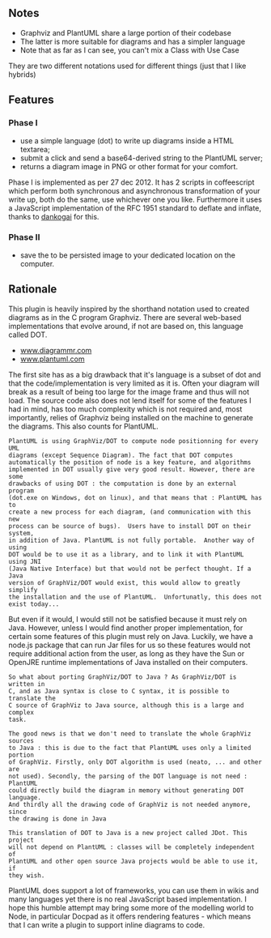 
Notes
-----

+ Graphviz and PlantUML share a large portion of their codebase
+ The latter is more suitable for diagrams and has a simpler language
+ Note that as far as I can see, you can't mix a Class with Use Case

They are two different notations used for different things (just that I like
hybrids)

Features
--------

### Phase I

+ use a simple language (dot) to write up diagrams inside a HTML textarea;
+ submit a click and send a base64-derived string to the PlantUML server;
+ returns a diagram image in PNG or other format for your comfort.

Phase I is implemented as per 27 dec 2012. It has 2 scripts in coffeescript
which perform both synchronous and asynchronous transformation of your write
up, both do the same, use whichever one you like. Furthermore it uses a
JavaScript implementation of the RFC 1951 standard to deflate and inflate,
thanks to [dankogai](https://github.com/dankogai/js-deflate) for this.

### Phase II

- save the to be persisted image to your dedicated location on the computer.



Rationale
---------

This plugin is heavily inspired by the shorthand notation used to created
diagrams as in the C program Graphviz. There are several web-based
implementations that evolve around, if not are based on, this language called
DOT.

+ www.diagrammr.com
+ www.plantuml.com

The first site has as a big drawback that it's language is a subset of dot and
that the code/implementation is very limited as it is. Often your diagram will
break as a result of being too large for the image frame and thus will not
load. The source code also does not lend itself for some of the features I had
in mind, has too much complexity which is not required and, most importantly,
relies of Graphviz being installed on the machine to generate the diagrams.
This also counts for PlantUML.

    PlantUML is using GraphViz/DOT to compute node positionning for every UML
    diagrams (except Sequence Diagram). The fact that DOT computes
    automatically the position of node is a key feature, and algorithms
    implemented in DOT usually give very good result. However, there are some
    drawbacks of using DOT : the computation is done by an external program
    (dot.exe on Windows, dot on linux), and that means that : PlantUML has to
    create a new process for each diagram, (and communication with this new
    process can be source of bugs).  Users have to install DOT on their system,
    in addition of Java. PlantUML is not fully portable.  Another way of using
    DOT would be to use it as a library, and to link it with PlantUML using JNI
    (Java Native Interface) but that would not be perfect thought. If a Java
    version of GraphViz/DOT would exist, this would allow to greatly simplify
    the installation and the use of PlantUML.  Unfortunatly, this does not
    exist today...

But even if it would, I would still not be satisfied because it must rely on
Java. However, unless I would find another proper implementation, for certain
some features of this plugin must rely on Java.  Luckily, we have a node.js
package that can run Jar files for us so these features would not require
additional action from the user, as long as they have the Sun or OpenJRE
runtime implementations of Java installed on their computers.

    So what about porting GraphViz/DOT to Java ? As GraphViz/DOT is written in
    C, and as Java syntax is close to C syntax, it is possible to translate the
    C source of GraphViz to Java source, although this is a large and complex
    task.

    The good news is that we don't need to translate the whole GraphViz sources
    to Java : this is due to the fact that PlantUML uses only a limited portion
    of GraphViz. Firstly, only DOT algorithm is used (neato, ... and other are
    not used). Secondly, the parsing of the DOT language is not need : PlantUML
    could directly build the diagram in memory without generating DOT language.
    And thirdly all the drawing code of GraphViz is not needed anymore, since
    the drawing is done in Java

    This translation of DOT to Java is a new project called JDot. This project
    will not depend on PlantUML : classes will be completely independent of
    PlantUML and other open source Java projects would be able to use it, if
    they wish.

PlantUML does support a lot of frameworks, you can use them in wikis and many
languages yet there is no real JavaScript based implementation. I hope this
humble attempt may bring some more of the modelling world to Node, in
particular Docpad as it offers rendering features - which means that I can
write a plugin to support inline diagrams to code.

